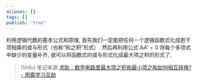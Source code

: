 ```yaml
---
aliases: []
tags: []
publish: "true"
---
```

利用逻辑代数的基本公式和原理, 首先我们一定能把任何一个逻辑函数式化成若干项相乘的或与形式（也称“和之积”形式）. 然后再利用公式 $AA'=0$ 将每个多项式中缺少的变量补齐, 就可以将函数式的或与形式化成最大项之积的形式了.


> [!info] 笔记来源
> [求助：数字电路里最大项之积和最小项之和如何相互转换? - 雨露学习互助](https://www.yulucn.com/question/650886551#:~:text=%E6%9C%80%E5%B0%8F%E9%A1%B9%E4%B9%8B%E5%92%8C%E5%BD%A2%E5%BC%8F%EF%BC%9A,%E4%B9%8B%E5%92%8C%E7%9A%84%E6%A0%87%E5%87%86%E5%BD%A2%E5%BC%8F.)

